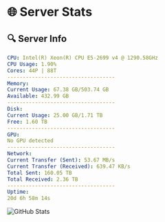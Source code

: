 # 🌐 Server Stats
## 🔍 Server Info
```yaml
CPU: Intel(R) Xeon(R) CPU E5-2699 v4 @ 1290.58GHz
CPU Usage: 1.90%
Cores: 44P | 88T
-----------------------------------
Memory:
Current Usage: 67.38 GB/503.74 GB
Available: 432.99 GB
-----------------------------------
Disk:
Current Usage: 25.00 GB/1.71 TB
Free: 1.60 TB
-----------------------------------
GPU:
No GPU detected
-----------------------------------
Network:
Current Transfer (Sent): 53.67 MB/s
Current Transfer (Received): 639.47 KB/s
Total Sent: 160.05 TB
Total Received: 2.36 TB
-----------------------------------
Uptime:
20d 6h 58m 14s
```
![GitHub Stats](https://img.shields.io/badge/Updated-2025-02-28_05:41:32-blue)